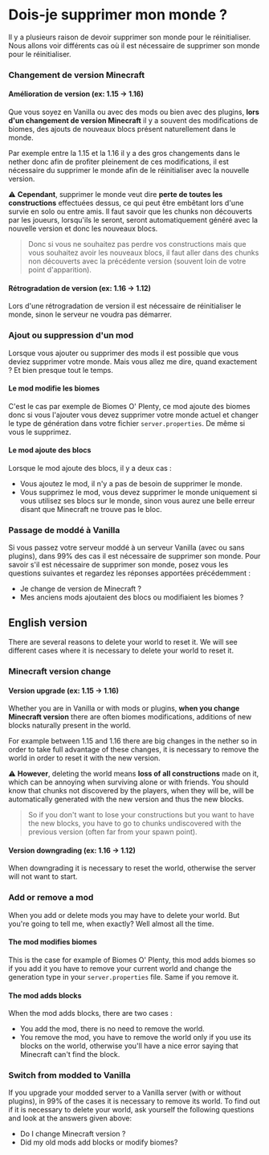 # Dois-je supprimer mon monde ?

Il y a plusieurs raison de devoir supprimer son monde pour le réinitialiser. Nous allons voir différents cas où il est nécessaire de supprimer son monde pour le réinitialiser.

### Changement de version Minecraft

#### Amélioration de version \(ex: 1.15 -&gt; 1.16\)

Que vous soyez en Vanilla ou avec des mods ou bien avec des plugins, **lors d'un changement de version Minecraft** il y a souvent des modifications de biomes, des ajouts de nouveaux blocs présent naturellement dans le monde.

Par exemple entre la 1.15 et la 1.16 il y a des gros changements dans le nether donc afin de profiter pleinement de ces modifications, il est nécessaire du supprimer le monde afin de le réinitialiser avec la nouvelle version.

⚠ **Cependant**, supprimer le monde veut dire **perte de toutes les constructions** effectuées dessus, ce qui peut être embêtant lors d'une survie en solo ou entre amis. Il faut savoir que les chunks non découverts par les joueurs, lorsqu'ils le seront, seront automatiquement généré avec la nouvelle version et donc les nouveaux blocs.

> Donc si vous ne souhaitez pas perdre vos constructions mais que vous souhaitez avoir les nouveaux blocs, il faut aller dans des chunks non découverts avec la précédente version \(souvent loin de votre point d'apparition\).

#### Rétrogradation de version \(ex: 1.16 -&gt; 1.12\)

Lors d'une rétrogradation de version il est nécessaire de réinitialiser le monde, sinon le serveur ne voudra pas démarrer.

### Ajout ou suppression d'un mod

Lorsque vous ajouter ou supprimer des mods il est possible que vous deviez supprimer votre monde. Mais vous allez me dire, quand exactement ? Et bien presque tout le temps.

#### Le mod modifie les biomes

C'est le cas par exemple de Biomes O' Plenty, ce mod ajoute des biomes donc si vous l'ajouter vous devez supprimer votre monde actuel et changer le type de génération dans votre fichier `server.properties`. De même si vous le supprimez.

#### Le mod ajoute des blocs

Lorsque le mod ajoute des blocs, il y a deux cas :

* Vous ajoutez le mod, il n'y a pas de besoin de supprimer le monde.
* Vous supprimez le mod, vous devez supprimer le monde uniquement si vous utilisez ses blocs sur le monde, sinon vous aurez une belle erreur disant que Minecraft ne trouve pas le bloc.

### Passage de moddé à Vanilla

Si vous passez votre serveur moddé à un serveur Vanilla \(avec ou sans plugins\), dans 99% des cas il est nécessaire de supprimer son monde. Pour savoir s'il est nécessaire de supprimer son monde, posez vous les questions suivantes et regardez les réponses apportées précédemment :

* Je change de version de Minecraft ?
* Mes anciens mods ajoutaient des blocs ou modifiaient les biomes ?

## English version

There are several reasons to delete your world to reset it. We will see different cases where it is necessary to delete your world to reset it.

### Minecraft version change

#### Version upgrade \(ex: 1.15 -&gt; 1.16\)

Whether you are in Vanilla or with mods or plugins, **when you change Minecraft version** there are often biomes modifications, additions of new blocks naturally present in the world.

For example between 1.15 and 1.16 there are big changes in the nether so in order to take full advantage of these changes, it is necessary to remove the world in order to reset it with the new version.

⚠ **However**, deleting the world means **loss of all constructions** made on it, which can be annoying when surviving alone or with friends. You should know that chunks not discovered by the players, when they will be, will be automatically generated with the new version and thus the new blocks.

> So if you don't want to lose your constructions but you want to have the new blocks, you have to go to chunks undiscovered with the previous version \(often far from your spawn point\).

#### Version downgrading \(ex: 1.16 -&gt; 1.12\)

When downgrading it is necessary to reset the world, otherwise the server will not want to start.

### Add or remove a mod

When you add or delete mods you may have to delete your world. But you're going to tell me, when exactly? Well almost all the time.

#### The mod modifies biomes

This is the case for example of Biomes O' Plenty, this mod adds biomes so if you add it you have to remove your current world and change the generation type in your `server.properties` file. Same if you remove it.

#### The mod adds blocks

When the mod adds blocks, there are two cases :

* You add the mod, there is no need to remove the world.
* You remove the mod, you have to remove the world only if you use its blocks on the world, otherwise you'll have a nice error saying that Minecraft can't find the block.

### Switch from modded to Vanilla

If you upgrade your modded server to a Vanilla server \(with or without plugins\), in 99% of the cases it is necessary to remove its world. To find out if it is necessary to delete your world, ask yourself the following questions and look at the answers given above:

* Do I change Minecraft version ?
* Did my old mods add blocks or modify biomes?

